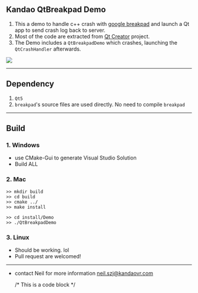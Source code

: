 ## Kandao QtBreakpad Demo

1. This a demo to handle c++ crash with [google breakpad](https://github.com/google/breakpad) and launch a Qt app to send crash log back to server.
2. Most of the code are extracted from [Qt Creator](https://github.com/qt-creator/qt-creator) project.
3. The Demo includes a `QtBreakpadDemo` which crashes, launching the `QtCrashHandler` afterwards.

![]("docs/QtBreakpadDemo-screenshot-win.png")
    
-----
## Dependency
1. `Qt5`
2. `breakpad`'s source files are used directly. No need to compile `breakpad`


-----
## Build
### 1. Windows
- use CMake-Gui to generate Visual Studio Solution
- Build ALL

### 2. Mac
    >> mkdir build
    >> cd build
    >> cmake ../
    >> make install

    >> cd install/Demo
    >> ./QtBreakpadDemo

### 3. Linux
- Should be working. lol
- Pull request are welcomed!

-----
- contact Neil for more information neil.szj@kandaovr.com


    /* This is a code block */